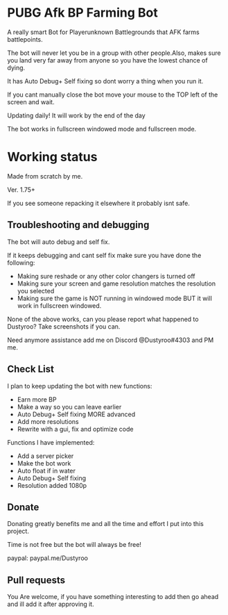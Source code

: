 # PUBG Afk BP Farming Bot

A really smart Bot for Playerunknown Battlegrounds that AFK farms battlepoints.

The bot will never let you be in a group with other people.Also, makes sure you land very far away from anyone so you have the lowest chance of dying.

It has Auto Debug+ Self fixing so dont worry a thing when you run it.

If you cant manually close the bot move your mouse to the TOP left of the screen and wait.

Updating daily! It will work by the end of the day

The bot works in fullscreen windowed mode and fullscreen mode.

# Working status

Made from scratch by me.

Ver. 1.75+

If you see someone repacking it elsewhere it probably isnt safe.

## Troubleshooting and debugging 

The bot will auto debug and self fix.

If it keeps debugging and cant self fix make sure you have done the following:

* Making sure reshade or any other color changers is turned off
* Making sure your screen and game resolution matches the resolution you selected
* Making sure the game is NOT running in windowed mode BUT it will work in fullscreen windowed.

None of the above works, can you please report what happened to Dustyroo? Take screenshots if you can.

Need anymore assistance add me on Discord @Dustyroo#4303 and PM me.

## Check List

I plan to keep updating the bot with new functions:
* Earn more BP
* Make a way so you can leave earlier
* Auto Debug+ Self fixing MORE advanced
* Add more resolutions
* Rewrite with a gui, fix and optimize code

Functions I have implemented:
* Add a server picker
* Make the bot work
* Auto float if in water
* Auto Debug+ Self fixing
* Resolution added 1080p
## Donate

Donating greatly benefits me and all the time and effort I put into this project.

Time is not free but the bot will always be free!

paypal: paypal.me/Dustyroo

## Pull requests

You Are welcome, if you have something interesting to add then go ahead and ill add it after approving it.
